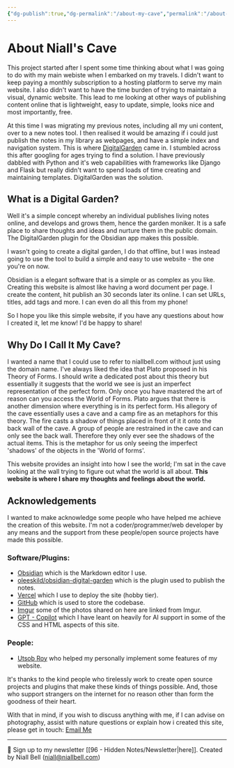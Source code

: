 ```yaml
---
{"dg-publish":true,"dg-permalink":"/about-my-cave","permalink":"/about-my-cave/","title":"🤨 What Is My Cave?","noteIcon":null,"created":"2024-04-16T13:44:53.000+01:00","updated":"2024-05-10T21:54:19.000+01:00"}
---
```


# About Niall's Cave

This project started after I spent some time thinking about what I was going to do with my main webiste when I embarked on my travels. I didn't want to keep paying a monthly subscription to a hosting platform to serve my main website. I also didn't want to have the time burden of trying to maintain a visual, dynamic website. This lead to me looking at other ways of publishing content online that is lightweight, easy to update, simple, looks nice and most importantly, free.

At this time I was migrating my previous notes, including all my uni content, over to a new notes tool. I then realised it would be amazing if i could just publish the notes in my library as webpages, and have a simple index and navigation system. This is where [DigitalGarden](https://dg-docs.ole.dev/) came in. I stumbled across this after googling for ages trying to find a solution. I have previously dabbled with Python and it's web capabilities with frameworks like Django and Flask but really didn't want to spend loads of time creating and maintaining templates. DigitalGarden was the solution.

## What is a Digital Garden?

Well it's a simple concept whereby an individual publishes living notes online, and develops and grows them, hence the garden moniker. It is a safe place to share thoughts and ideas and nurture them in the public domain. The DigitalGarden plugin for the Obsidian app makes this possible.

I wasn't going to create a digital garden, I do that offline, but I was instead going to use the tool to build a simple and easy to use website - the one you're on now.

Obsidian is a elegant software that is a simple or as complex as you like. Creating this website is almost like having a word document per page. I create the content, hit publish an 30 seconds later its online. I can set URLs, titles, add tags and more. I can even do all this from my phone!

So I hope you like this simple website, if you have any questions about how I created it, let me know! I'd be happy to share!

## Why Do I Call It My Cave?

I wanted a name that I could use to refer to niallbell.com without just using the domain name. I've always liked the idea that Plato proposed in his Theory of Forms. I should write a dedicated post about this theory but essentially it suggests that the world we see is just an imperfect representation of the perfect form. Only once you have mastered the art of reason can you access the World of Forms. Plato argues that there is another dimension where everything is in its perfect form. His allegory of the cave essentially uses a cave and a camp fire as an metaphors for this theory. The fire casts a shadow of things placed in front of it it onto the back wall of the cave. A group of people are restrained in the cave and can only see the back wall. Therefore they only ever see the shadows of the actual items. This is the metaphor for us only seeing the imperfect 'shadows' of the objects in the 'World of forms'. 

This website provides an insight into how I see the world; I'm sat in the cave looking at the wall trying to figure out what the world is all about. **This website is where I share my thoughts and feelings about the world.**

## Acknowledgements

I wanted to make acknowledge some people who have helped me achieve the creation of this website. I'm not a coder/programmer/web developer by any means and the support from these people/open source projects have made this possible.

### Software/Plugins:

- [Obsidian](https://obsidian.md/) which is the Markdown editor I use.
- [oleeskild/obsidian-digital-garden](https://github.com/oleeskild/obsidian-digital-garden) which is the plugin used to publish the notes.
- [Vercel](https://vercel.com/) which I use to deploy the site (hobby tier).
- [GitHub](https://github.com/) which is used to store the codebase.
- [Imgur](https://imgur.com) some of the photos shared on here are linked from Imgur.
- [GPT - Copilot](https://bing.com) which I have leant on heavily for AI support in some of the CSS and HTML aspects of this site.

### People:

- [Utsob Roy](https://hermitage.utsob.me/) who helped my personally implement some features of my website.

It's thanks to the kind people who tirelessly work to create open source projects and plugins that make these kinds of things possible. And, those who support strangers on the internet for no reason other than form the goodness of their heart. 

With that in mind, if you wish to discuss anything with me, if I can advise on photography, assist with nature questions or explain how i created this site, please get in touch: [Email Me](mailto:niallbell@hotmail.co.uk)

---
📧 Sign up to my newsletter [[96 - Hidden Notes/Newsletter\|here]].
Created by Niall Bell (niall@niallbell.com)